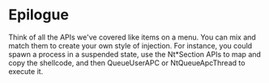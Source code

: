 # Epilogue

Think of all the APIs we've covered like items on a menu. You can mix and match them to create your own style of injection. For instance, you could spawn a process in a suspended state, use the Nt*Section APIs to map and copy the shellcode, and then QueueUserAPC or NtQueueApcThread to execute it.